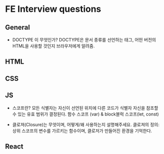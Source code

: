 # FE Interview questions

## General

- DOCTYPE 이 무엇인가?
DOCTYPE은 문서 종류를 선언하는 태그, 어떤 버전의 HTML을 사용할 것인지 브라우저에게 알려줌. <!DOCTYPE html>

## HTML

## CSS

## JS

- 스코프란?
모든 식별자는 자신이 선언된 위치에 다른 코드가 식별자 자신을 참조할 수 있는 유효 범위가 결정된다. 
함수 스코프 (var) & block블럭 스코프(let, const)

- 클로져(Closure)는 무엇이며, 어떻게/왜 사용하는지 설명해주세요.
클로져의 정의: 상위 스코프의 변수를 가르키는 함수이며, 클로저가 만들어진 환경을 기억한다. 

## React
